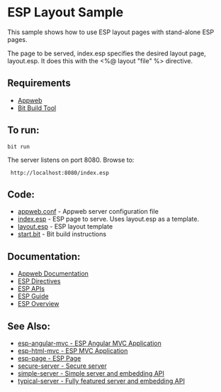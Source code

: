 ESP Layout Sample
===

This sample shows how to use ESP layout pages with stand-alone ESP pages.

The page to be served, index.esp specifies the desired layout page, layout.esp.
It does this with the <%@ layout "file" %> directive.

Requirements
---
* [Appweb](http://embedthis.com/downloads/appweb/download.ejs)
* [Bit Build Tool](http://embedthis.com/downloads/bit/download.ejs)

To run:
---
    bit run

The server listens on port 8080. Browse to: 
 
     http://localhost:8080/index.esp

Code:
---
* [appweb.conf](appweb.conf) - Appweb server configuration file
* [index.esp](index.esp) - ESP page to serve. Uses layout.esp as a template.
* [layout.esp](index.esp) - ESP layout template
* [start.bit](start.bit) - Bit build instructions

Documentation:
---
* [Appweb Documentation](http://embedthis.com/products/appweb/doc/index.html)
* [ESP Directives](http://embedthis.com/products/appweb/doc/guide/appweb/users/dir/esp.html)
* [ESP APIs](http://embedthis.com/products/appweb/doc/api/esp.html)
* [ESP Guide](http://embedthis.com/products/appweb/doc/guide/esp/users/index.html)
* [ESP Overview](http://embedthis.com/products/appweb/doc/guide/esp/users/using.html)

See Also:
---
* [esp-angular-mvc - ESP Angular MVC Application](../esp-angular-mvc/README.md)
* [esp-html-mvc - ESP MVC Application](../esp-html-mvc/README.md)
* [esp-page - ESP Page](../esp-page/README.md)
* [secure-server - Secure server](../secure-server/README.md)
* [simple-server - Simple server and embedding API](../simple-server/README.md)
* [typical-server - Fully featured server and embedding API](../typical-server/README.md)
